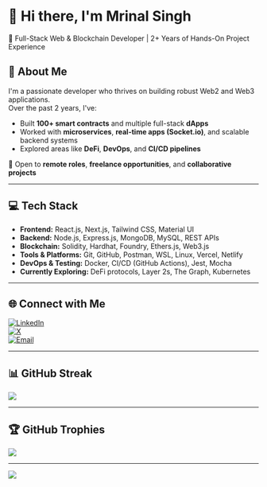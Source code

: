 # 👋 Hi there, I'm Mrinal Singh

🚀 Full-Stack Web & Blockchain Developer | 2+ Years of Hands-On Project Experience

## 🧠 About Me

I'm a passionate developer who thrives on building robust Web2 and Web3 applications.  
Over the past 2 years, I've:

- Built **100+ smart contracts** and multiple full-stack **dApps**
- Worked with **microservices**, **real-time apps (Socket.io)**, and scalable backend systems
- Explored areas like **DeFi**, **DevOps**, and **CI/CD pipelines**

💼 Open to **remote roles**, **freelance opportunities**, and **collaborative projects**

---

## 💻 Tech Stack

- **Frontend:** React.js, Next.js, Tailwind CSS, Material UI  
- **Backend:** Node.js, Express.js, MongoDB, MySQL, REST APIs  
- **Blockchain:** Solidity, Hardhat, Foundry, Ethers.js, Web3.js  
- **Tools & Platforms:** Git, GitHub, Postman, WSL, Linux, Vercel, Netlify  
- **DevOps & Testing:** Docker, CI/CD (GitHub Actions), Jest, Mocha  
- **Currently Exploring:** DeFi protocols, Layer 2s, The Graph, Kubernetes  

---

## 🌐 Connect with Me

[![LinkedIn](https://img.shields.io/badge/LinkedIn-%230077B5.svg?logo=linkedin&logoColor=white)](https://linkedin.com/in/mrinal-singh-43a9661a0)  
[![X](https://img.shields.io/badge/X-black.svg?logo=X&logoColor=white)](https://x.com/MrinalS74850173)  
[![Email](https://img.shields.io/badge/Email-D14836?logo=gmail&logoColor=white)](mailto:mrinalsingh7000@gmail.com)

---

## 📊 GitHub Streak

![](https://nirzak-streak-stats.vercel.app/?user=mrinalsingh04&theme=radical&hide_border=false)

---

## 🏆 GitHub Trophies

![](https://github-profile-trophy.vercel.app/?username=mrinalsingh04&theme=radical&no-frame=false&no-bg=true&margin-w=4)

---

[![](https://visitcount.itsvg.in/api?id=mrinalsingh04&icon=0&color=0)](https://visitcount.itsvg.in)

<!-- Created using GPRM: https://gprm.itsvg.in -->
